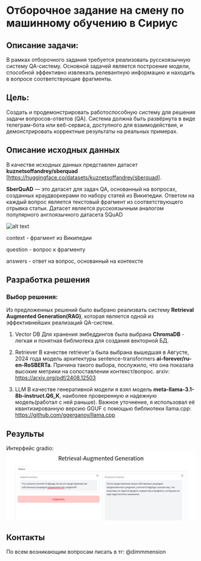 # Отборочное задание на смену по машинному обучению в Сириус

## Описание задачи:
В рамках отборочного задания требуется реализовать русскоязычную систему QA-систему. Основной задачей является построение модели, способной эффективно извлекать релевантную информацию и находить в вопросе соответствующие фрагменты.

## Цель:
Создать и продемонстрировать работоспособную систему для решения задачи вопросов-ответов (QA). Система должна быть развёрнута в виде телеграм-бота или веб-сервиса, доступного для взаимодействия, и демонстрировать корректные результаты на реальных примерах.

## Описание исходных данных
В качестве исходных данных представлен датасет **kuznetsoffandrey/sberquad** [https://huggingface.co/datasets/kuznetsoffandrey/sberquad].

**SberQuAD** — это датасет для задач QA, основанный на вопросах, созданных краудворкерами по набору статей из Википедии. Ответом на каждый вопрос является текстовый фрагмент из соответствующего отрывка статьи. Датасет является русскоязычным аналогом популярного англоязычного датасета SQuAD

![alt text](assets/data_overview.png)

context - фрагмент из Википедии

question - вопрос к фрагменту

answers - ответ на вопрос, основанный на контексте

## Разработка решения

### Выбор решения:
Из предложенных решений было выбрано реализвать систему **Retrieval Augmented Generation(RAG)**, которая является одной из эффективнейших реализаций QA-систем.

1. Vector DB
Для хранения эмбеддингов была выбрана **ChromaDB** - легкая и понятная библиотека для создания векторной БД.

2. Retriever
В качестве retriever'a была выбрана вышедшая в Августе, 2024 года модель архитектуры sentence-transformers **ai-forever/ru-en-RoSBERTa**. Причина такого выбора, послужило, что она показала высокие метрики на сопоставлении контекст/вопрос. arxiv: https://arxiv.org/pdf/2408.12503

3. LLM
В качестве генеративной модели я взял модель **meta-llama-3.1-8b-instruct.Q6_K**, наиболее проверенную и надежную модель(работал с ней раньше). Важное уточнение, я использовал её квантизированную версию GGUF с помощью библиотеки llama.cpp: https://github.com/ggerganov/llama.cpp


## Результы
Интерфейс gradio:
![alt text](asstes/gradio_result.png)

## Контакты
По всем возникающим вопросам писать в тг: @dimmmension